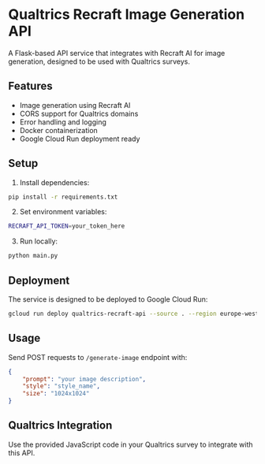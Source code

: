 # Qualtrics Recraft Image Generation API

A Flask-based API service that integrates with Recraft AI for image generation, designed to be used with Qualtrics surveys.

## Features

- Image generation using Recraft AI
- CORS support for Qualtrics domains
- Error handling and logging
- Docker containerization
- Google Cloud Run deployment ready

## Setup

1. Install dependencies:
```bash
pip install -r requirements.txt
```

2. Set environment variables:
```bash
RECRAFT_API_TOKEN=your_token_here
```

3. Run locally:
```bash
python main.py
```

## Deployment

The service is designed to be deployed to Google Cloud Run:

```bash
gcloud run deploy qualtrics-recraft-api --source . --region europe-west1 --allow-unauthenticated
```

## Usage

Send POST requests to `/generate-image` endpoint with:

```json
{
    "prompt": "your image description",
    "style": "style_name",
    "size": "1024x1024"
}
```

## Qualtrics Integration

Use the provided JavaScript code in your Qualtrics survey to integrate with this API.
